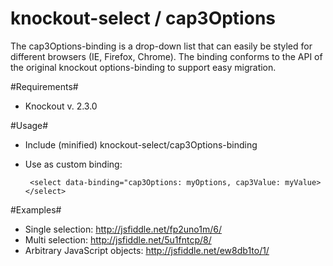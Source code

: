knockout-select / cap3Options
===============

The cap3Options-binding is a drop-down list that can easily be styled 
for different browsers (IE, Firefox, Chrome).
The binding conforms to the API of the original knockout options-binding to 
support easy migration.

#Requirements#

* Knockout v. 2.3.0

#Usage#

 * Include (minified) knockout-select/cap3Options-binding
 * Use as custom binding:

        <select data-binding="cap3Options: myOptions, cap3Value: myValue></select>

#Examples#

* Single selection: http://jsfiddle.net/fp2uno1m/6/
* Multi selection: http://jsfiddle.net/5u1fntcp/8/
* Arbitrary JavaScript objects: http://jsfiddle.net/ew8db1to/1/
